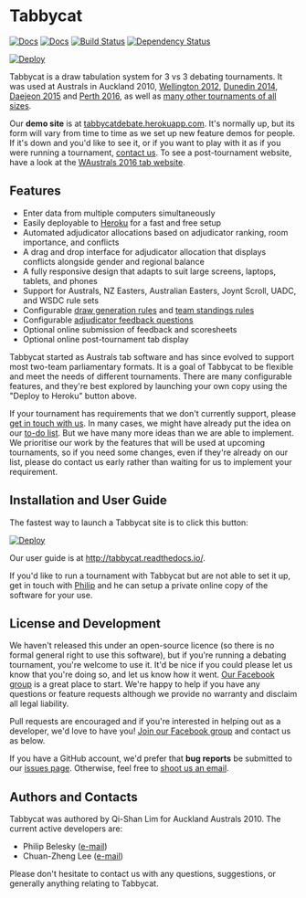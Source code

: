 # Tabbycat

[![Docs](https://readthedocs.org/projects/tabbycat/badge/?version=latest)](http://tabbycat.readthedocs.io/en/latest/)  [![Docs](https://readthedocs.org/projects/tabbycat/badge/?version=stable)](http://tabbycat.readthedocs.io/en/stable/) [![Build Status](https://travis-ci.org/czlee/tabbycat.svg?branch=develop)](https://travis-ci.org/czlee/tabbycat) [![Dependency Status](https://gemnasium.com/badges/github.com/czlee/tabbycat.svg)](https://gemnasium.com/github.com/czlee/tabbycat)

[![Deploy](https://www.herokucdn.com/deploy/button.svg)](https://heroku.com/deploy)

Tabbycat is a draw tabulation system for 3 vs 3 debating tournaments. It was used at Australs in Auckland 2010, [Wellington 2012](https://www.facebook.com/Australs2012), [Dunedin 2014](http://australs2014.herokuapp.com), [Daejeon 2015](http://australs2015.herokuapp.com) and [Perth 2016](http://australs2016.herokuapp.com), as well as [many other tournaments of all sizes](http://tabbycat.readthedocs.io/en/stable/about/tournament-history.html).

Our **demo site** is at [tabbycatdebate.herokuapp.com](http://tabbycatdebate.herokuapp.com/). It's normally up, but its form will vary from time to time as we set up new feature demos for people. If it's down and you'd like to see it, or if you want to play with it as if you were running a tournament, [contact us](#authors-and-contacts). To see a post-tournament website, have a look at the [WAustrals 2016 tab website](http://australs2016.herokuapp.com).

## Features

- Enter data from multiple computers simultaneously
- Easily deployable to [Heroku](https://www.heroku.com/) for a fast and free setup
- Automated adjudicator allocations based on adjudicator ranking, room importance, and conflicts
- A drag and drop interface for adjudicator allocation that displays conflicts alongside gender and regional balance
- A fully responsive design that adapts to suit large screens, laptops, tablets, and phones
- Support for Australs, NZ Easters, Australian Easters, Joynt Scroll, UADC, and WSDC rule sets
- Configurable [draw generation rules](http://tabbycat.readthedocs.io/en/stable/features/draw-generation.html) and [team standings rules](http://tabbycat.readthedocs.io/en/stable/features/team-standings-rules.html)
- Configurable [adjudicator feedback questions](http://tabbycat.readthedocs.io/en/stable/features/adjudicator-feedback.html)
- Optional online submission of feedback and scoresheets
- Optional online post-tournament tab display

Tabbycat started as Australs tab software and has since evolved to support most two-team parliamentary formats. It is a goal of Tabbycat to be flexible and meet the needs of different tournaments. There are many configurable features, and they're best explored by launching your own copy using the "Deploy to Heroku" button above.

If your tournament has requirements that we don't currently support, please [get in touch with us](#authors-and-contacts). In many cases, we might have already put the idea on our [to-do list](https://github.com/czlee/tabbycat/issues). But we have many more ideas than we are able to implement. We prioritise our work by the features that will be used at upcoming tournaments, so if you need some changes, even if they're already on our list, please do contact us early rather than waiting for us to implement your requirement.

## Installation and User Guide

The fastest way to launch a Tabbycat site is to click this button:

[![Deploy](https://www.herokucdn.com/deploy/button.svg)](https://heroku.com/deploy)

Our user guide is at http://tabbycat.readthedocs.io/.

If you'd like to run a tournament with Tabbycat but are not able to set it up, get in touch with [Philip](http://www.google.com/recaptcha/mailhide/d?k=01aItEbHtwnn1PzIPGGM9W8A==&c=XWljk2iGokfhziV2Rt4OiKA5uab1vCrnxwXcPUsWgnM=) and he can setup a private online copy of the software for your use.

## License and Development

We haven't released this under an open-source licence (so there is no formal general right to use this software), but if you're running a debating tournament, you're welcome to use it. It'd be nice if you could please let us know that you're doing so, and let us know how it went. [Our Facebook group](https://www.facebook.com/groups/tabbycat.debate/) is a great place to start. We're happy to help if you have any questions or feature requests although we provide no warranty and disclaim all legal liability.

Pull requests are encouraged and if you're interested in helping out as a developer, we'd love to have you! [Join our Facebook group](https://www.facebook.com/groups/tabbycat.debate/) and contact us as below.

If you have a GitHub account, we'd prefer that **bug reports** be submitted to our [issues page](https://github.com/czlee/tabbycat/issues). Otherwise, feel free to [shoot us an email](#authors-and-contacts).

## Authors and Contacts

Tabbycat was authored by Qi-Shan Lim for Auckland Australs 2010. The current active developers are:

- Philip Belesky ([e-mail](http://www.google.com/recaptcha/mailhide/d?k=01aItEbHtwnn1PzIPGGM9W8A==&c=XWljk2iGokfhziV2Rt4OiKA5uab1vCrnxwXcPUsWgnM=))
- Chuan-Zheng Lee ([e-mail](mailto:czlee@stanford.edu))

Please don't hesitate to contact us with any questions, suggestions, or generally anything relating to Tabbycat.
